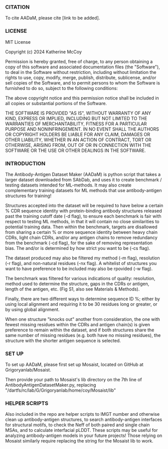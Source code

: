 ### CITATION ###

To cite AADaM, please cite [link to be added].



### LICENSE ###

MIT License

Copyright (c) 2024 Katherine McCoy

Permission is hereby granted, free of charge, to any person obtaining a copy
of this software and associated documentation files (the "Software"), to deal
in the Software without restriction, including without limitation the rights
to use, copy, modify, merge, publish, distribute, sublicense, and/or sell
copies of the Software, and to permit persons to whom the Software is
furnished to do so, subject to the following conditions:

The above copyright notice and this permission notice shall be included in all
copies or substantial portions of the Software.

THE SOFTWARE IS PROVIDED "AS IS", WITHOUT WARRANTY OF ANY KIND, EXPRESS OR
IMPLIED, INCLUDING BUT NOT LIMITED TO THE WARRANTIES OF MERCHANTABILITY,
FITNESS FOR A PARTICULAR PURPOSE AND NONINFRINGEMENT. IN NO EVENT SHALL THE
AUTHORS OR COPYRIGHT HOLDERS BE LIABLE FOR ANY CLAIM, DAMAGES OR OTHER
LIABILITY, WHETHER IN AN ACTION OF CONTRACT, TORT OR OTHERWISE, ARISING FROM,
OUT OF OR IN CONNECTION WITH THE SOFTWARE OR THE USE OR OTHER DEALINGS IN THE
SOFTWARE.



### INTRODUCTION ###

The Antibody-Antigen Dataset Maker (AADaM) is python script that takes a larger dataset downloaded from SAbDab, and uses it to create benchmark / testing datasets intended for ML-methods. It may also create complementary training datasets for ML methods that use antibody-antigen structures for training!

Structures accepted into the dataset will be required to have below a certain % CDR sequence identity with protein-binding antibody structures released past the training cutoff date (-d flag), to ensure each benchmark is fair with respect to testing ML methods, in that it will contain no close similarities to potential training data. Then within the benchmark, targets are disallowed from sharing a certain % or more sequence identity between heavy chain CDRs, light chain CDRs, and/or any antigen chains to remove redundancy from the benchmark (-cd flag), for the sake of removing representation bias. The and/or is determined by how strict you want to be (-cs flag).

The dataset produced may also be filtered my method (-m flag), resolution (-r flag), and non-natural residues (-nx flag). A whitelist of structures you want to have preference to be included may also be rpovided (-w flag).

The benchmark was filtered for various indications of quality: resolution, method used to determine the structure, gaps in the CDRs or antigen, length of the antigen, etc. (Fig S1, also see Materials & Methods).

Finally, there are two different ways to determine sequence ID %; either by using local alignment and requiring it to be 30 residues long or greater, or by using global alignment. 

When one structure "knocks out" another from consideration, the one with fewest missing residues within the CDRs and antigen chain(s) is given preference to remain within the dataset, and if both structures share the same number of missing residues (e.g. both have no missing residues), the structure with the shorter antigen sequence is selected. 



### SET UP ###

To set up AADaM, please first set up Mosaist, located on GitHub at Grigoryanlab/Mosaist.

Then provide your path to Mosaist's lib directory on the 7th line of AntibodyAntigenDatasetMaker.py, replacing "/dartfs/rc/lab/G/Grigoryanlab/home/coy/Mosaist/lib"



### HELPER SCRIPTS ###

Also included in the repo are helper scripts to IMGT number and otherwise clean up antibody-antigen structures, to search antibody-antigen interfaces for structural motifs, to check the Neff of both paired and single chain MSAs, and to calculate interfacial pLDDT. These scripts may be useful for analyzing antibody-antigen models in your future projects! Those relying on Mosaist similarly require replacing the string for the Mosaist lib to work.
